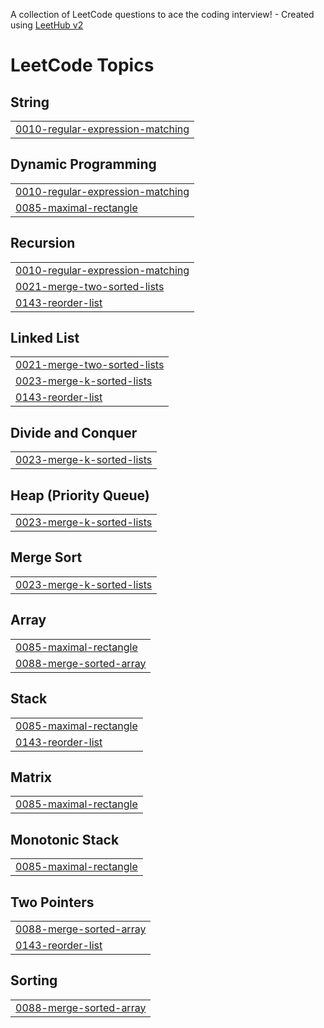 A collection of LeetCode questions to ace the coding interview! - Created using [LeetHub v2](https://github.com/arunbhardwaj/LeetHub-2.0)
<!---LeetCode Topics Start-->
# LeetCode Topics
## String
|  |
| ------- |
| [0010-regular-expression-matching](https://github.com/thiagosonego/LeetCode-Implementations/tree/master/0010-regular-expression-matching) |
## Dynamic Programming
|  |
| ------- |
| [0010-regular-expression-matching](https://github.com/thiagosonego/LeetCode-Implementations/tree/master/0010-regular-expression-matching) |
| [0085-maximal-rectangle](https://github.com/thiagosonego/LeetCode-Implementations/tree/master/0085-maximal-rectangle) |
## Recursion
|  |
| ------- |
| [0010-regular-expression-matching](https://github.com/thiagosonego/LeetCode-Implementations/tree/master/0010-regular-expression-matching) |
| [0021-merge-two-sorted-lists](https://github.com/thiagosonego/LeetCode-Implementations/tree/master/0021-merge-two-sorted-lists) |
| [0143-reorder-list](https://github.com/thiagosonego/LeetCode-Implementations/tree/master/0143-reorder-list) |
## Linked List
|  |
| ------- |
| [0021-merge-two-sorted-lists](https://github.com/thiagosonego/LeetCode-Implementations/tree/master/0021-merge-two-sorted-lists) |
| [0023-merge-k-sorted-lists](https://github.com/thiagosonego/LeetCode-Implementations/tree/master/0023-merge-k-sorted-lists) |
| [0143-reorder-list](https://github.com/thiagosonego/LeetCode-Implementations/tree/master/0143-reorder-list) |
## Divide and Conquer
|  |
| ------- |
| [0023-merge-k-sorted-lists](https://github.com/thiagosonego/LeetCode-Implementations/tree/master/0023-merge-k-sorted-lists) |
## Heap (Priority Queue)
|  |
| ------- |
| [0023-merge-k-sorted-lists](https://github.com/thiagosonego/LeetCode-Implementations/tree/master/0023-merge-k-sorted-lists) |
## Merge Sort
|  |
| ------- |
| [0023-merge-k-sorted-lists](https://github.com/thiagosonego/LeetCode-Implementations/tree/master/0023-merge-k-sorted-lists) |
## Array
|  |
| ------- |
| [0085-maximal-rectangle](https://github.com/thiagosonego/LeetCode-Implementations/tree/master/0085-maximal-rectangle) |
| [0088-merge-sorted-array](https://github.com/thiagosonego/LeetCode-Implementations/tree/master/0088-merge-sorted-array) |
## Stack
|  |
| ------- |
| [0085-maximal-rectangle](https://github.com/thiagosonego/LeetCode-Implementations/tree/master/0085-maximal-rectangle) |
| [0143-reorder-list](https://github.com/thiagosonego/LeetCode-Implementations/tree/master/0143-reorder-list) |
## Matrix
|  |
| ------- |
| [0085-maximal-rectangle](https://github.com/thiagosonego/LeetCode-Implementations/tree/master/0085-maximal-rectangle) |
## Monotonic Stack
|  |
| ------- |
| [0085-maximal-rectangle](https://github.com/thiagosonego/LeetCode-Implementations/tree/master/0085-maximal-rectangle) |
## Two Pointers
|  |
| ------- |
| [0088-merge-sorted-array](https://github.com/thiagosonego/LeetCode-Implementations/tree/master/0088-merge-sorted-array) |
| [0143-reorder-list](https://github.com/thiagosonego/LeetCode-Implementations/tree/master/0143-reorder-list) |
## Sorting
|  |
| ------- |
| [0088-merge-sorted-array](https://github.com/thiagosonego/LeetCode-Implementations/tree/master/0088-merge-sorted-array) |
<!---LeetCode Topics End-->